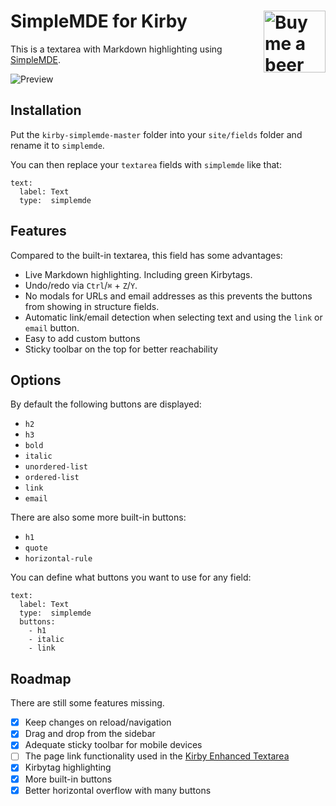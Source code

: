 # SimpleMDE for Kirby <a href="https://www.paypal.me/medienbaecker"><img width="99" src="http://www.medienbaecker.com/beer.png" alt="Buy me a beer" align="right"></a>

This is a textarea with Markdown highlighting using [SimpleMDE](https://github.com/sparksuite/simplemde-markdown-editor).

![Preview](https://user-images.githubusercontent.com/7975568/33190585-7499c6ea-d0ae-11e7-8626-bad66c5db22f.gif)

## Installation

Put the `kirby-simplemde-master` folder into your `site/fields` folder and rename it to `simplemde`.

You can then replace your `textarea` fields with `simplemde` like that:


```
text:
  label: Text
  type:  simplemde
```

## Features

Compared to the built-in textarea, this field has some advantages:

- Live Markdown highlighting. Including green Kirbytags.
- Undo/redo via `Ctrl`/`⌘` + `Z`/`Y`.
- No modals for URLs and email addresses as this prevents the buttons from showing in structure fields.
- Automatic link/email detection when selecting text and using the `link` or `email` button.
- Easy to add custom buttons
- Sticky toolbar on the top for better reachability

## Options

By default the following buttons are displayed:

- `h2`
- `h3`
- `bold`
- `italic`
- `unordered-list`
- `ordered-list`
- `link`
- `email`

There are also some more built-in buttons:

- `h1`
- `quote`
- `horizontal-rule`

You can define what buttons you want to use for any field:

```
text:
  label: Text
  type:  simplemde
  buttons:
    - h1
    - italic
    - link
```

## Roadmap

There are still some features missing.

- [x] Keep changes on reload/navigation 
- [X] Drag and drop from the sidebar
- [x] Adequate sticky toolbar for mobile devices
- [ ] The page link functionality used in the [Kirby Enhanced Textarea](https://github.com/medienbaecker/kirby-enhanced-textarea)
- [x] Kirbytag highlighting
- [x] More built-in buttons
- [X] Better horizontal overflow with many buttons